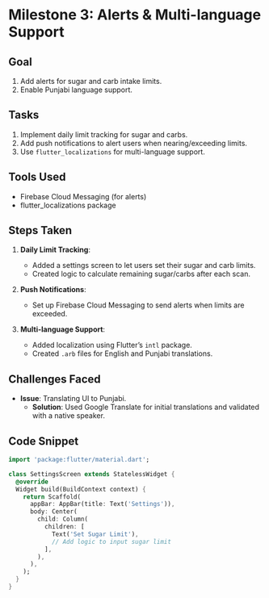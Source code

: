 # Milestone 3: Alerts & Multi-language Support

## Goal
1. Add alerts for sugar and carb intake limits.
2. Enable Punjabi language support.

## Tasks
1. Implement daily limit tracking for sugar and carbs.
2. Add push notifications to alert users when nearing/exceeding limits.
3. Use `flutter_localizations` for multi-language support.

## Tools Used
- Firebase Cloud Messaging (for alerts)
- flutter_localizations package

## Steps Taken
1. **Daily Limit Tracking**:
   - Added a settings screen to let users set their sugar and carb limits.
   - Created logic to calculate remaining sugar/carbs after each scan.

2. **Push Notifications**:
   - Set up Firebase Cloud Messaging to send alerts when limits are exceeded.

3. **Multi-language Support**:
   - Added localization using Flutter’s `intl` package.
   - Created `.arb` files for English and Punjabi translations.

## Challenges Faced
- **Issue**: Translating UI to Punjabi.
  - **Solution**: Used Google Translate for initial translations and validated with a native speaker.

## Code Snippet
```dart
import 'package:flutter/material.dart';

class SettingsScreen extends StatelessWidget {
  @override
  Widget build(BuildContext context) {
    return Scaffold(
      appBar: AppBar(title: Text('Settings')),
      body: Center(
        child: Column(
          children: [
            Text('Set Sugar Limit'),
            // Add logic to input sugar limit
          ],
        ),
      ),
    );
  }
}
